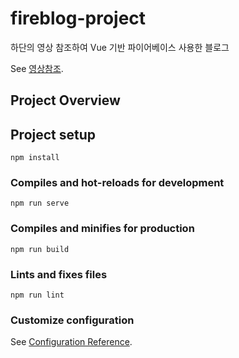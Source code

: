 # fireblog-project
하단의 영상 참조하여 Vue 기반 파이어베이스 사용한 블로그

See [영상참조](https://cli.vuejs.org/config/).
## Project Overview

## Project setup
```
npm install
```

### Compiles and hot-reloads for development
```
npm run serve
```

### Compiles and minifies for production
```
npm run build
```

### Lints and fixes files
```
npm run lint
```

### Customize configuration
See [Configuration Reference](https://cli.vuejs.org/config/).
